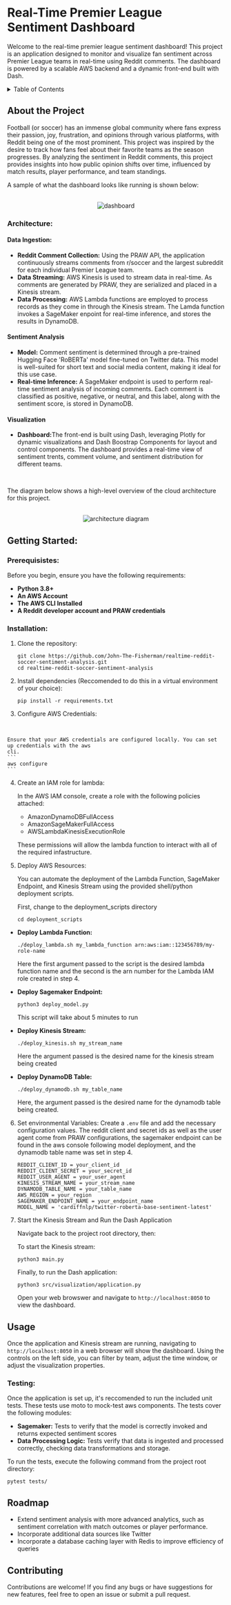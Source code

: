 # Real-Time Premier League Sentiment Dashboard

Welcome to the real-time premier league sentiment dashboard! This project is an application designed
to monitor and visualize fan sentiment across Premier League teams in real-time using Reddit
comments. The dashboard is powered by a scalable AWS backend and a dynamic front-end built with Dash. 

<!-- TABLE OF CONTENTS -->
<details>
  <summary>Table of Contents</summary>
  <ol>
    <li>
      <a href="#about-the-project">About The Project</a>
      <ul>
        <li><a href="#architecture">Architecture</a></li>
      </ul>
    </li>
    <li>
      <a href="#getting-started">Getting Started</a>
      <ul>
        <li><a href="#prerequisites">Prerequisites</a></li>
        <li><a href="#installation">Installation</a></li>
      </ul>
    </li>
    <li><a href="#usage">Usage</a></li>
    <li><a href="#roadmap">Roadmap</a></li>
    <li><a href="#contributing">Contributing</a></li>
  </ol>
</details>

<!-- ABOUT THE PROJECT -->
## About the Project
Football (or soccer) has an immense global community where fans express their passion, joy,
frustration, and opinions through various platforms, with Reddit being one of the most prominent.
This project was inspired by the desire to track how fans feel about their favorite teams as the 
season progresses. By analyzing the sentiment in Reddit comments, this project provides insights
into how public opinion shifts over time, influenced by match results, player performance, and team
standings.

A sample of what the dashboard looks like running is shown below:

<br>
<div align="center">
    <img src="screenshots/dashboard.png" alt="dashboard" >
</div>

### Architecture:

#### Data Ingestion:
<ul>
    <li><strong>Reddit Comment Collection:</strong> Using the PRAW API, the application continuously 
    streams comments from r/soccer and the largest subreddit for each individual Premier League 
    team.</li>
    <li><strong>Data Streaming:</strong> AWS Kinesis is used to stream data in real-time. As comments
    are generated by PRAW, they are serialized and placed in a Kinesis stream.</li>
    <li><strong>Data Processing:</strong> AWS Lambda functions are employed to process records as
    they come in through the Kinesis stream. The Lamda function invokes a SageMaker enpoint for
    real-time inference, and stores the results in DynamoDB.</li>
</ul>

#### Sentiment Analysis
<ul>
    <li><strong>Model:</strong> Comment sentiment is determined through a pre-trained Hugging
    Face 'RoBERTa' model fine-tuned on Twitter data. This model is well-suited for short text and
    social media content, making it ideal for this use case.</li>
    <li><strong>Real-time Inference:</strong> A SageMaker endpoint is used to perform real-time
    sentiment analysis of incoming comments. Each comment is classified as positive, negative, or
    neutral, and this label, along with the sentiment score, is stored in DynamoDB.</li>
</ul>

#### Visualization
<ul>
    <li><strong>Dashboard:</strong>The front-end is built using Dash, leveraging Plotly for dynamic
    visualizations and Dash Boostrap Components for layout and control components. The dashboard
    provides a real-time view of sentiment trents, comment volume, and sentiment distribution for
    different teams.</li>
</ul>

<br>

The diagram below shows a high-level overview of the cloud architecture for this project.

<br>
<div align="center">
    <img src="screenshots/architecture_diagram.png" alt="architecture diagram" >
</div>


## Getting Started:

### Prerequisistes:

Before you begin, ensure you have the following requirements:

<ul>
    <li><strong>Python 3.8+ </strong></li>
    <li><strong>An AWS Account</strong></li>
    <li><strong>The AWS CLI Installed</strong></li>
    <li><strong>A Reddit developer account and PRAW credentials</strong></li>
</ul>

### Installation:

1. Clone the repository:
    ```shell
    git clone https://github.com/John-The-Fisherman/realtime-reddit-soccer-sentiment-analysis.git
    cd realtime-reddit-soccer-sentiment-analysis
    ```

2. Install dependencies (Reccomended to do this in a virtual environment of your choice):
    ```shell
    pip install -r requirements.txt
    ```

3. Configure AWS Credentials:
<br>

    Ensure that your AWS credentials are configured locally. You can set up credentials with the aws
    cli.
    ```
    aws configure
    ```

4. Create an IAM role for lambda:
    <br>

    In the AWS IAM console, create a role with the following policies attached:
    <ul>
        <li> AmazonDynamoDBFullAccess
        <li> AmazonSageMakerFullAccess
        <li> AWSLambdaKinesisExecutionRole
    </ul>

    These permissions will allow the lambda function to interact with all of the required infastructure.

5. Deploy AWS Resources:

    You can automate the deployment of the Lambda Function, SageMaker Endpoint, and Kinesis Stream
    using the provided shell/python deployment scripts. 

    First, change to the deployment_scripts directory

    ```
    cd deployment_scripts
    ```
<ul>
    <li><strong> Deploy Lambda Function:</strong></li>

```shell
./deploy_lambda.sh my_lambda_function arn:aws:iam::123456789/my-role-name 
```
Here the first argument passed to the script is the desired lambda function name and the second
is the arn number for the Lambda IAM role created in step 4.

<li><strong>Deploy Sagemaker Endpoint:</strong></li>

```
python3 deploy_model.py
```
This script will take about 5 minutes to run

<li><strong>Deploy Kinesis Stream:</strong></li>

```shell
./deploy_kinesis.sh my_stream_name
```
Here the argument passed is the desired name for the kinesis stream being created

<li><strong>Deploy DynamoDB Table:</strong></li>

```shell
./deploy_dynamodb.sh my_table_name
```
Here, the argument passed is the desired name for the dynamodb table being created.

</ul>

6. Set environmental Variables:
Create a `.env` file and add the necessary configuration values. The reddit client and secret ids
as well as the user agent come from PRAW configurations, the sagemaker endpoint can be found in
the aws console following model deployment, and the dynamodb table name was set in step 4.
    ```
    REDDIT_CLIENT_ID = your_client_id
    REDDIT_CLIENT_SECRET = your_secret_id
    REDDIT_USER_AGENT = your_user_agent
    KINESIS_STREAM_NAME = your_stream_name
    DYNAMODB_TABLE_NAME = your_table_name
    AWS_REGION = your_region
    SAGEMAKER_ENDPOINT_NAME = your_endpoint_name
    MODEL_NAME = 'cardiffnlp/twitter-roberta-base-sentiment-latest'
    ```

7. Start the Kinesis Stream and Run the Dash Application
    
    Navigate back to the project root directory, then:

    To start the Kinesis stream:
    ```
    python3 main.py
    ```

    Finally, to run the Dash application:

    ```
    python3 src/visualization/application.py
    ```
    Open your web browswer and navigate to `http://localhost:8050` to view the dashboard.

## Usage

Once the application and Kinesis stream are running, navigating to `http://localhost:8050` in a 
web browser will show the dashboard. Using the controls on the left side, you can filter by team,
adjust the time window, or adjust the visualization properties. 

### Testing:

Once the application is set up, it's reccomended to run the included unit tests. These tests use
moto to mock-test aws components. The tests cover the following modules:

<ul>
    <li><strong>Sagemaker:</strong> Tests to verify that the model is correctly invoked and returns
    expected sentiment scores
    <li><strong>Data Processing Logic:</strong> Tests verify that data is ingested and processed 
    correctly, checking data transformations and storage.
</ul>

To run the tests, execute the following command from the project root directory:

```
pytest tests/
```

## Roadmap

- Extend sentiment analysis with more advanced analytics, such as sentiment correlation with
match outcomes or player performance.
- Incorporate additional data sources like Twitter
- Incorporate a database caching layer with Redis to improve efficiency of queries

## Contributing

Contributions are welcome! If you find any bugs or have suggestions for new features, feel free to 
open an issue or submit a pull request.
